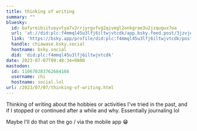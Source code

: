 ```yaml
---
title: thinking of writing
summary: ""
bluesky:
  id: bafyreibiituoyvtya7v2rrjyrgvfvg2qivegl2onkgrae3u2jzqugux7oa
  url: 'at://did:plc:f4mmql45u3lfj6iltwjvtcdk/app.bsky.feed.post/3jzvjegaw5u26'
  link: 'https://bsky.app/profile/did:plc:f4mmql45u3lfj6iltwjvtcdk/post/3jzvjegaw5u26'
  handle: chiawase.bsky.social
  hostname: bsky.social
  did: 'did:plc:f4mmql45u3lfj6iltwjvtcdk'
date: 2023-07-07T09:48:34+0800
mastodon:
  id: 110670283762684166
  username: chi
  hostname: social.lol
url: /2023/07/07/thinking-of-writing.html
---
```


Thinking of writing about the hobbies or activities I've tried in the past, and if I stopped or continued after a while and why. Essentially journaling lol

Maybe I'll do that on the go / via the mobile app 😁
